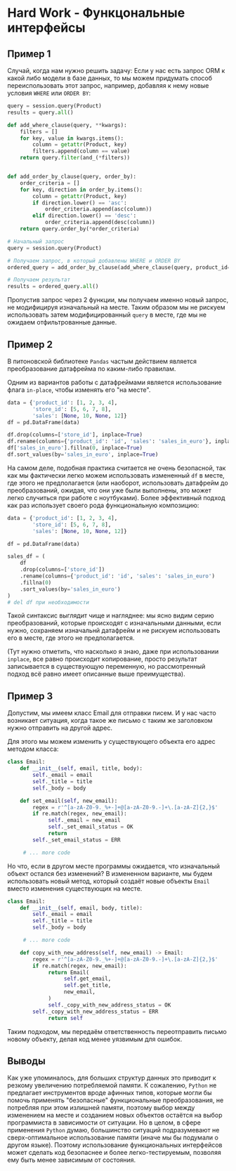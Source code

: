 # Hard Work - Функцональные интерфейсы

## Пример 1

Случай, когда нам нужно решить задачу:
Если у нас есть запрос ORM к какой либо модели в базе данных, то мы можем
придумать способ переиспользовать этот запрос, например, добавляя
к нему новые условия `WHERE` или `ORDER BY`:

```py
query = session.query(Product)
results = query.all()

def add_where_clause(query, **kwargs):
    filters = []
    for key, value in kwargs.items():
        column = getattr(Product, key)
        filters.append(column == value)
    return query.filter(and_(*filters))


def add_order_by_clause(query, order_by):
    order_criteria = []
    for key, direction in order_by.items():
        column = getattr(Product, key)
        if direction.lower() == 'asc':
            order_criteria.append(asc(column))
        elif direction.lower() == 'desc':
            order_criteria.append(desc(column))
    return query.order_by(*order_criteria)

# Начальный зaпрос
query = session.query(Product)

# Получаем запрос, в который добавлены WHERE и ORDER BY
ordered_query = add_order_by_clause(add_where_clause(query, product_id=234214), {'product_name': 'asc'})

# Получаем результат
results = ordered_query.all()
```

Пропустив запрос через 2 функции, мы получаем именно новый запрос, не модифицируя изначальный на месте.
Таким образом мы не рискуем использовать затем модифицированный `query` в месте, где мы не ожидаем отфильтрованные данные.

## Пример 2

В питоновской библиотеке `Pandas` частым действием является преобразование 
датафрейма по каким-либо правилам.


Одним из вариантов работы с датафреймами является использование флага `in-place`,
чтобы изменять его "на месте".
```py
data = {'product_id': [1, 2, 3, 4],
        'store_id': [5, 6, 7, 8],
        'sales': [None, 10, None, 12]}
df = pd.DataFrame(data)

df.drop(columns=['store_id'], inplace=True)
df.rename(columns={'product_id': 'id', 'sales': 'sales_in_euro'}, inplace=True)
df['sales_in_euro'].fillna(0, inplace=True)
df.sort_values(by='sales_in_euro', inplace=True)
```

На самом деле, подобная практика считается не очень безопасной, так как мы фактически 
легко можем использовать измененный `df` в месте, где этого не предполагается (или наоборот, 
использовать датафрейм до преобразований, ожидая, что они уже были выполнены, это может легко случиться
при работе с ноутбуками). Более эффективный подход как раз использует своего рода функциональную композицию:

```py
data = {'product_id': [1, 2, 3, 4],
        'store_id': [5, 6, 7, 8],
        'sales': [None, 10, None, 12]}

df = pd.DataFrame(data)

sales_df = (
    df
    .drop(columns=['store_id'])
    .rename(columns={'product_id': 'id', 'sales': 'sales_in_euro')
    .fillna(0)
    .sort_values(by='sales_in_euro')
)
# del df при необходимости
```

Такой синтаксис выглядит чище и нагляднее: мы ясно видим серию преобразований, которые
происходят с изначальными данными, если нужно, сохраняем изначальнй датафрейм
и не рискуем использовать его в месте, где этого не предполагается.

(Тут нужно отметить, что насколько я знаю, даже при использовании `inplace`, все равно
происходит копирование, просто результат записывается в существующую переменную,
но рассмотренный подход всё равно имеет описанные выше преимущества).

## Пример 3

Допустим, мы имеем класс Email для отправки писем.
И у нас часто возникает ситуация, когда такое же письмо с таким же заголовком
нужно отправить на другой адрес.

Для этого мы можем изменить у существующего объекта его адрес методом класса:
```py
class Email:
    def __init__(self, email, title, body):
        self._email = email
        self._title = title
        self._body = body

    def set_email(self, new_email):
        regex = r'^[a-zA-Z0-9._%+-]+@[a-zA-Z0-9.-]+\.[a-zA-Z]{2,}$'
        if re.match(regex, new_email):
             self._email = new_email
             self._set_email_status = OK
             return
        self._set_email_status = ERR

     # ... more code
```

Но что, если в другом месте программы ожидается, что изначальный объект остался без изменений?
В измененном варианте, мы будем использовать 
новый метод, который создаёт новые объекты `Email` вместо изменения существующих на месте.
```py
class Email:
    def __init__(self, email, body, title):
        self._email = email
        self._title = title
        self._body = body

     # ... more code

    def copy_with_new_address(self, new_email) -> Email:
        regex = r'^[a-zA-Z0-9._%+-]+@[a-zA-Z0-9.-]+\.[a-zA-Z]{2,}$'
        if re.match(regex, new_email):
             return Email(
                  self.get_email,
                  self.get_title,
                  new_email,
             )
             self._copy_with_new_address_status = OK
        self._copy_with_new_address_status = ERR
             return self
```

Таким подходом, мы передаём ответственность переотправить письмо новому объекту, 
делая код менее уязвимым для ошибок.

## Выводы

Как уже упоминалось, для больших структур данных
это приводит к резкому увеличению потребляемой памяти.
К сожалению, `Python` не предлагает инструментов вроде афинных типов, которые могли бы
помочь применять "безопасные" функциональные преобразования, не потребляя при этом излишней памяти,
поэтому выбор между изменением на месте и созданием новых объектов остаётся на выбор программиста
в зависимости от ситуации.
Но в целом, в сфере применения `Python` думаю, большинство ситуаций подразумевают не
сверх-оптимальное использование памяти (иначе мы бы подумали о другом языке).
Поэтому использование функциональных интерфейсов может сделать код безопаснее и более легко-тестируемым,
позволяя ему быть менее зависимым от состояния.
